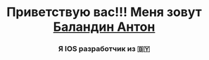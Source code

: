 <h1 align="center">Приветствую вас!!!
Меня зовут <a href="https://t.me/+375336886070">Баландин Антон</a> 
<h3 align="center">Я IOS разработчик из 🇧🇾</h3>
